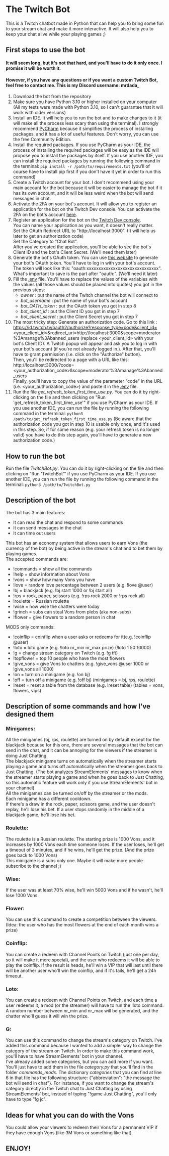 # The Twitch Bot
This is a Twitch chatbot made in Python
that can help you to bring some fun to your stream chat and make it more interactive.
It will also help you to keep your chat alive while your playing games ;)

## First steps to use the bot 
#### It will seem long, but it's not that hard, and you'll have to do it only once. I promise it will be worth it.
#### However, if you have any questions or if you want a custom Twitch Bot, feel free to contact me. This is my Discord username: **mrdada_**
1. Download the bot from the repository
2. Make sure you have Python 3.10 or higher installed on your computer 
(All my tests were made with Python 3.10, so I can't guarantee that it will work with older versions)
3. Install an IDE.
   It will help you to run the bot and to make changes to it (it will make all the process less scary 
than using the terminal).
   I strongly recommend [PyCharm](https://www.jetbrains.com/pycharm/download/) because it simplifies
the process of installing packages, and it has a lot of useful features.
   Don't worry, you can use the free Community Edition.
4. Install the required packages.
   If you use PyCharm as your IDE, the process of installing the required packages will be 
easy as the IDE will propose you to install the packages by itself.
   If you use another IDE, you can install the
required packages by running the following command in the terminal:
```pip install -r /path/to/requirements.txt``` (you'll of course have to install pip first if you don't have it yet in 
order to run this command)
5. Create a Twitch account for your bot.
   I don't recommend using your main account for the bot because it will be easier
to manage the bot if it has its own account, and it will be less weird when the bot will send messages in chat.
6. Activate the 2FA on your bot's account.
   It will allow you to register an application for the bot on the Twitch Dev console.
   You can activate the 2FA on the bot's account [here](https://www.twitch.tv/settings/security).
7. Register an application for the bot on the [Twitch Dev console](https://dev.twitch.tv/console/apps/create).<br />
   You can name your application as you want, it doesn't really matter.<br />
   Set the OAuth Redirect URL to "http://localhost:3000".
   (It will help us later to get an authorization code)<br />
   Set the Category to "Chat Bot".<br />
   After you've created the application, you'll be able to see the bot's Client ID and the bot's Client Secret. 
   (We'll need them later)
8. Generate the bot's OAuth token.
   You can use [this website](https://twitchapps.com/tmi/) to generate your bot's OAuth token.
   You'll have to log in with your bot's account. 
   The token will look like this: "oauth:xxxxxxxxxxxxxxxxxxxxxxxxxxxxxx".
   What's important to save is the part after "oauth:".
   (We'll need it later)
9. Fill the [.env](./.env) file.
   You'll have to replace the values of the variables with the values
   (all those values should be placed into quotes) you got in the previous steps:
   - _owner_ : put the name of the Twitch channel the bot will connect to
   - _bot_username_ : put the name of your bot's account
   - _bot_OATH_token_ : put the OAuth token you got in step 8
   - _bot_client_id_ : put the Client ID you got in step 7
   - _bot_client_secret_ : put the Client Secret you got in step 7
10. The most tricky step: Generate an authorization code.
    Go to this link :
    https://id.twitch.tv/oauth2/authorize?response_type=code&client_id=<your_client_id>&redirect_uri=http://localhost:3000&scope=moderator%3Amanage%3Abanned_users
    (replace <your_client_id> with your bot's Client ID).
    A Twitch popup will appear and ask you to log in with your bot's account (if you're not already logged in.).
    After that, you'll have to grant permission (i.e. click on the "Authorize" button).<br />
    Then, you'll be redirected to a page with a URL like this:
    http://localhost:3000/?code=<your_authorization_code>&scope=moderator%3Amanage%3Abanned_users <br />
    Finally, you'll have to copy the value of the parameter "code"
    in the URL (i.e. <your_authorization_code>) and paste it in the [.env](./.env) file.
11. Run the file _get_refresh_token_first_time_use.py_.
    You can do it by right-clicking on the file and then clicking on "Run 'get_refresh_token_first_time_use'"
    if you use PyCharm as your IDE.
    If you use another IDE,
    you can run the file
    by running the following command in the terminal: ```python3 /path/to/get_refresh_token_first_time_use.py```
    (Be aware that the authorization code you got in step 10 is usable only once, and it's used in this step. 
    So, if for some reason (e.g. your refresh token is no longer valid) you have to do this step again, you'll have to generate a new authorization code.)

## How to run the bot
Run the file _TwitchBot.py_.
You can do it by right-clicking on the file and then clicking on "Run 'TwitchBot'" if you use PyCharm as your IDE.
If you use another IDE,
you can run the file by running the following command in the terminal: ```python3 /path/to/TwitchBot.py```

## Description of the bot
The bot has 3 main features:
- It can read the chat and respond to some commands
- It can send messages in the chat
- It can time out users

This bot has an economy system that allows users to earn Vons (the currency of the bot)
by being active in the stream's chat and to bet them by playing games.<br />
The accepted commands are:
- !commands = show all the commands
- !help = show information about Vons
- !vons = show how many Vons you have
- !love = random love percentage between 2 users (e.g. !love @user)
- !bj = blackjack (e.g. !bj start 1000 or !bj start all)
- !rps = rock, paper, scissors (e.g. !rps rock 2000 or !rps rock all)
- !roulette = Russian roulette 
- !wise = how wise the chatters were today 
- !grinch = subs can steal Vons from plebs (aka non-subs)
- !flower = give flowers to a random person in chat

MODS only commands:
- !coinflip = coinflip when a user asks or redeems for it(e.g. !coinflip @user)
- !loto = loto game (e.g. !loto nr_min nr_max prize) (!loto 1 50 10000)
- !g = change stream category on Twitch (e.g. !g tft)
- !topflower = top 10 people who have the most flowers
- !give_vons = give Vons to chatters (e.g. !give_vons @user 1000 or !give_vons all 1000)
- !on = turn on a minigame (e.g. !on bj)
- !off = turn off a minigame (e.g. !off bj) (minigames = bj, rps, roulette)
- !reset = reset a table from the database (e.g. !reset table) (tables = vons, flowers, vips)


## Description of some commands and how I've designed them
### Minigames: 
All the minigames (bj, rps, roulette) are turned on by default except for the blackjack because for this 
one, there are several messages that the bot can send in the chat, 
and it can be annoying for the viewers if the streamer is doing Just Chatting.<br />
The blackjack minigame turns on automatically 
when the streamer starts playing a game and turns off automatically when the streamer goes back to Just Chatting.
(The bot analyzes StreamElements'
messages to know when the streamer starts playing a game and when he goes back to Just Chatting, 
so this automatic feature will work only if you use StreamElements' bot in your channel)<br />
All the minigames can be turned on/off by the streamer or the mods.<br />
Each minigame has a different cooldown.<br />
If there's a draw in the rock, paper, scissors game, and the user doesn't replay, he'll lose his bet. 
If a user stops randomly in the middle of a blackjack game, he'll lose his bet.

### Roulette: 
The roulette is a Russian roulette.
The starting prize is 1000 Vons, and it increases by 1000 Vons each time
someone loses.
If the user loses, he'll get a timeout of 3 minutes, and if he wins, he'll get the prize.
(And the prize goes back to 1000 Vons)<br />
This minigame is a subs only one.
Maybe it will make more people subscribe to the channel ;)

### Wise: 
If the user was at least 70% wise, he'll win 5000 Vons and if he wasn't, he'll lose 1000 Vons.

### Flower: 
You can use this command to create a competition between the viewers.
(Idea: the user who has the most flowers at the end of each month wins a prize)

### Coinflip: 
You can create a redeem with Channel Points on Twitch (just one per day, so it will make it more special), 
and the user who redeems it will be able to play the coinflip. 
If the result is heads, he'll win a VIP that will last until there will be another user who'll win the coinflip, 
and if it's tails, he'll get a 24h timeout.

### Loto: 
You can create a redeem with Channel Points on Twitch, and each time a user redeems it,
a mod (or the streamer) will have to run the !loto command.
A random number between nr_min and nr_max will be generated,
and the chatter who'll guess it will win the prize.

### G: 
You can use this command to change the stream's category on Twitch. 
I've added this command because I wanted to add a simpler way to change the category of the stream on Twitch.
In order to make this command work, you'll have to have StreamElements' bot in your channel.<br />
I've already added some categories, but you can add more if you want. 
You'll just have to add them in the file _category.py_ that you'll find in the folder _commands_mods_.
The dictionary _categories_ that you can find at line 6 in that file has the following structure: 
{"abbreviation": "the message the bot will send in chat"}. 
For instance,
if you want to change the stream's category directly in the Twitch chat to Just Chatting by using StreamElements' bot, 
instead of typing "!game Just Chatting", 
you'll only have to type "!g jc".


## Ideas for what you can do with the Vons
You could allow your viewers to redeem their Vons for a permanent VIP if they have enough Vons (like 3M Vons or something like that).


## ENJOY!
